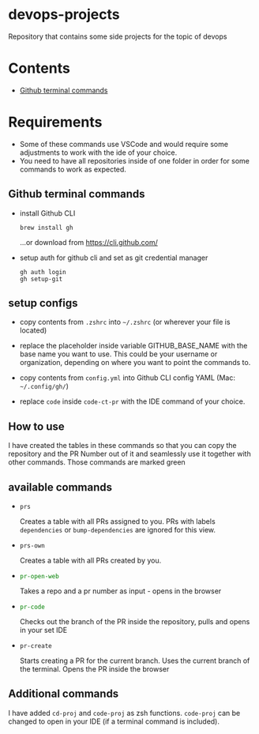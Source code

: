 # devops-projects
Repository that contains some side projects for the topic of devops

# Contents

- [Github terminal commands](#github-terminal-commands)

# Requirements

- Some of these commands use VSCode and would require some adjustments to work with the ide of your choice.
- You need to have all repositories inside of one folder in order for some commands to work as expected.

## Github terminal commands

- install Github CLI
  ```
  brew install gh
  ```
  ...or download from https://cli.github.com/

- setup auth for github cli and set as git credential manager
  ```
  gh auth login
  gh setup-git
  ```


## setup configs
- copy contents from `.zshrc` into `~/.zshrc` (or wherever your file is located)

- replace the placeholder inside variable GITHUB_BASE_NAME with the base name you want to use. This could be your username or organization, depending on where you want to point the commands to.

- copy contents from `config.yml` into Github CLI config YAML (Mac: `~/.config/gh/`)

- replace `code` inside `code-ct-pr` with the IDE command of your choice.



## How to use
I have created the tables in these commands so that you can copy the repository and the PR Number out of it and seamlessly use it together with other commands. Those commands are marked green

## available commands

- `prs`

  Creates a table with all PRs assigned to you. PRs with labels `dependencies` or `bump-dependencies` are ignored for this view.

- `prs-own`

  Creates a table with all PRs created by you.

- <span style="color:green">`pr-open-web`</span>

  Takes a repo and a pr number as input - opens in the browser

- <span style="color:green">`pr-code`</span>

  Checks out the branch of the PR inside the repository, pulls and opens in your set IDE

- `pr-create`

  Starts creating a PR for the current branch. Uses the current branch of the terminal.
  Opens the PR inside the browser
  

## Additional commands

I have added `cd-proj` and `code-proj` as zsh functions. `code-proj` can be changed to open in your IDE (if a terminal command is included).